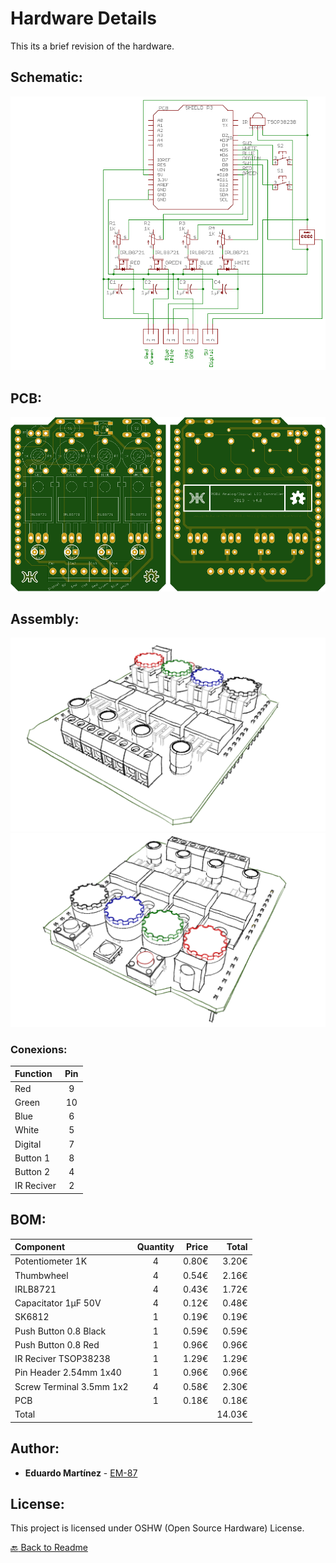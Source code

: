 # Hardware Details

This its a brief revision of the hardware.

## Schematic:

![Schematic](./Images/Schematic.png)

## PCB:

![PCB](./Images/PCB.png)

## Assembly:

![Assembly](./Images/Assembly%202.png)
![Assembly](./Images/Assembly%203.png)

### Conexions:

|  Function  | Pin | 
| :--------- | :-: | 
| Red        |  9  | 
| Green      |  10 | 
| Blue       |  6  | 
| White      |  5  | 
| Digital    |  7  | 
| Button 1   |  8  | 
| Button 2   |  4  |
| IR Reciver |  2  |



## BOM:

| Component                | Quantity    | Price | Total  |
| :----------------------- | :---------: | ----: | -----: |
| Potentiometer 1K         | 4           | 0.80€ |  3.20€ |
| Thumbwheel               | 4           | 0.54€ |  2.16€ |
| IRLB8721                 | 4           | 0.43€ |  1.72€ |
| Capacitator 1µF 50V      | 4           | 0.12€ |  0.48€ |
| SK6812                   | 1           | 0.19€ |  0.19€ | 
| Push Button 0.8 Black    | 1           | 0.59€ |  0.59€ |
| Push Button 0.8 Red      | 1           | 0.96€ |  0.96€ |
| IR Reciver TSOP38238     | 1           | 1.29€ |  1.29€ |
| Pin Header 2.54mm 1x40   | 1           | 0.96€ |  0.96€ | 
| Screw Terminal 3.5mm 1x2 | 4           | 0.58€ |  2.30€ |
| PCB                      | 1           | 0.18€ |  0.18€ |
| Total                    |             |       | 14.03€ |

## Author:

* **Eduardo Martínez** - [EM-87](https://github.com/EM-87/)

## License:

This project is licensed under OSHW (Open Source Hardware) License.

[:back: Back to Readme](https://github.com/EM-87/RGBW-Analog-Digital-LED-Controller)
